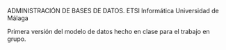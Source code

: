 ADMINISTRACIÓN DE BASES DE DATOS. ETSI Informática
Universidad de Málaga

Primera versión del modelo de datos hecho en clase para el trabajo en grupo.
